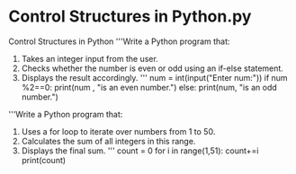 # Control Structures in Python.py
Control Structures in Python
'''Write a Python program that:
1. 	Takes an integer input from the user.
2. 	Checks whether the number is even or odd using an if-else statement.
3. 	Displays the result accordingly.
'''
num = int(input("Enter num:"))
if num %2==0:
    print(num , "is an even number.")
else:
    print(num, "is an odd number.")
     

'''Write a Python program that:
1.   Uses a for loop to iterate over numbers from 1 to 50.
2.   Calculates the sum of all integers in this range.
3.   Displays the final sum.
'''
count = 0
for i in range(1,51):
    count+=i
print(count)
